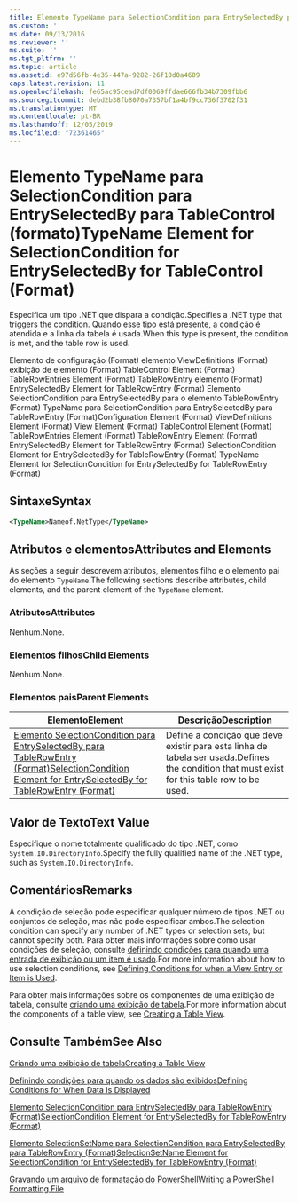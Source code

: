 ```yaml
---
title: Elemento TypeName para SelectionCondition para EntrySelectedBy para TableControl (Format) | Microsoft Docs
ms.custom: ''
ms.date: 09/13/2016
ms.reviewer: ''
ms.suite: ''
ms.tgt_pltfrm: ''
ms.topic: article
ms.assetid: e97d56fb-4e35-447a-9282-26f10d0a4609
caps.latest.revision: 11
ms.openlocfilehash: fe65ac95cead7df0069ffdae666fb34b7309fbb6
ms.sourcegitcommit: debd2b38fb8070a7357bf1a4bf9cc736f3702f31
ms.translationtype: MT
ms.contentlocale: pt-BR
ms.lasthandoff: 12/05/2019
ms.locfileid: "72361465"
---
```

# <a name="typename-element-for-selectioncondition-for-entryselectedby-for-tablecontrol-format"></a><span data-ttu-id="3cf20-102">Elemento TypeName para SelectionCondition para EntrySelectedBy para TableControl (formato)</span><span class="sxs-lookup"><span data-stu-id="3cf20-102">TypeName Element for SelectionCondition for EntrySelectedBy for TableControl (Format)</span></span>

<span data-ttu-id="3cf20-103">Especifica um tipo .NET que dispara a condição.</span><span class="sxs-lookup"><span data-stu-id="3cf20-103">Specifies a .NET type that triggers the condition.</span></span> <span data-ttu-id="3cf20-104">Quando esse tipo está presente, a condição é atendida e a linha da tabela é usada.</span><span class="sxs-lookup"><span data-stu-id="3cf20-104">When this type is present, the condition is met, and the table row is used.</span></span>

<span data-ttu-id="3cf20-105">Elemento de configuração (Format) elemento ViewDefinitions (Format) exibição de elemento (Format) TableControl Element (Format) TableRowEntries Element (Format) TableRowEntry elemento (Format) EntrySelectedBy Element for TableRowEntry (Format) Elemento SelectionCondition para EntrySelectedBy para o elemento TableRowEntry (Format) TypeName para SelectionCondition para EntrySelectedBy para TableRowEntry (Format)</span><span class="sxs-lookup"><span data-stu-id="3cf20-105">Configuration Element (Format) ViewDefinitions Element (Format) View Element (Format) TableControl Element (Format) TableRowEntries Element (Format) TableRowEntry Element (Format) EntrySelectedBy Element for TableRowEntry (Format) SelectionCondition Element for EntrySelectedBy for TableRowEntry (Format) TypeName Element for SelectionCondition for EntrySelectedBy for TableRowEntry (Format)</span></span>

## <a name="syntax"></a><span data-ttu-id="3cf20-106">Sintaxe</span><span class="sxs-lookup"><span data-stu-id="3cf20-106">Syntax</span></span>

```xml
<TypeName>Nameof.NetType</TypeName>
```

## <a name="attributes-and-elements"></a><span data-ttu-id="3cf20-107">Atributos e elementos</span><span class="sxs-lookup"><span data-stu-id="3cf20-107">Attributes and Elements</span></span>

<span data-ttu-id="3cf20-108">As seções a seguir descrevem atributos, elementos filho e o elemento pai do elemento `TypeName`.</span><span class="sxs-lookup"><span data-stu-id="3cf20-108">The following sections describe attributes, child elements, and the parent element of the `TypeName` element.</span></span>

### <a name="attributes"></a><span data-ttu-id="3cf20-109">Atributos</span><span class="sxs-lookup"><span data-stu-id="3cf20-109">Attributes</span></span>

<span data-ttu-id="3cf20-110">Nenhum.</span><span class="sxs-lookup"><span data-stu-id="3cf20-110">None.</span></span>

### <a name="child-elements"></a><span data-ttu-id="3cf20-111">Elementos filhos</span><span class="sxs-lookup"><span data-stu-id="3cf20-111">Child Elements</span></span>

<span data-ttu-id="3cf20-112">Nenhum.</span><span class="sxs-lookup"><span data-stu-id="3cf20-112">None.</span></span>

### <a name="parent-elements"></a><span data-ttu-id="3cf20-113">Elementos pais</span><span class="sxs-lookup"><span data-stu-id="3cf20-113">Parent Elements</span></span>

|<span data-ttu-id="3cf20-114">Elemento</span><span class="sxs-lookup"><span data-stu-id="3cf20-114">Element</span></span>|<span data-ttu-id="3cf20-115">Descrição</span><span class="sxs-lookup"><span data-stu-id="3cf20-115">Description</span></span>|
|-------------|-----------------|
|[<span data-ttu-id="3cf20-116">Elemento SelectionCondition para EntrySelectedBy para TableRowEntry (Format)</span><span class="sxs-lookup"><span data-stu-id="3cf20-116">SelectionCondition Element for EntrySelectedBy for TableRowEntry (Format)</span></span>](./selectioncondition-element-for-entryselectedby-for-tablecontrol-format.md)|<span data-ttu-id="3cf20-117">Define a condição que deve existir para esta linha de tabela ser usada.</span><span class="sxs-lookup"><span data-stu-id="3cf20-117">Defines the condition that must exist for this table row to be used.</span></span>|

## <a name="text-value"></a><span data-ttu-id="3cf20-118">Valor de Texto</span><span class="sxs-lookup"><span data-stu-id="3cf20-118">Text Value</span></span>

<span data-ttu-id="3cf20-119">Especifique o nome totalmente qualificado do tipo .NET, como `System.IO.DirectoryInfo`.</span><span class="sxs-lookup"><span data-stu-id="3cf20-119">Specify the fully qualified name of the .NET type, such as `System.IO.DirectoryInfo`.</span></span>

## <a name="remarks"></a><span data-ttu-id="3cf20-120">Comentários</span><span class="sxs-lookup"><span data-stu-id="3cf20-120">Remarks</span></span>

<span data-ttu-id="3cf20-121">A condição de seleção pode especificar qualquer número de tipos .NET ou conjuntos de seleção, mas não pode especificar ambos.</span><span class="sxs-lookup"><span data-stu-id="3cf20-121">The selection condition can specify any number of .NET types or selection sets, but cannot specify both.</span></span> <span data-ttu-id="3cf20-122">Para obter mais informações sobre como usar condições de seleção, consulte [definindo condições para quando uma entrada de exibição ou um item é usado](./defining-conditions-for-displaying-data.md).</span><span class="sxs-lookup"><span data-stu-id="3cf20-122">For more information about how to use selection conditions, see [Defining Conditions for when a View Entry or Item is Used](./defining-conditions-for-displaying-data.md).</span></span>

<span data-ttu-id="3cf20-123">Para obter mais informações sobre os componentes de uma exibição de tabela, consulte [criando uma exibição de tabela](./creating-a-table-view.md).</span><span class="sxs-lookup"><span data-stu-id="3cf20-123">For more information about the components of a table view, see [Creating a Table View](./creating-a-table-view.md).</span></span>

## <a name="see-also"></a><span data-ttu-id="3cf20-124">Consulte Também</span><span class="sxs-lookup"><span data-stu-id="3cf20-124">See Also</span></span>

[<span data-ttu-id="3cf20-125">Criando uma exibição de tabela</span><span class="sxs-lookup"><span data-stu-id="3cf20-125">Creating a Table View</span></span>](./creating-a-table-view.md)

[<span data-ttu-id="3cf20-126">Definindo condições para quando os dados são exibidos</span><span class="sxs-lookup"><span data-stu-id="3cf20-126">Defining Conditions for When Data Is Displayed</span></span>](./defining-conditions-for-displaying-data.md)

[<span data-ttu-id="3cf20-127">Elemento SelectionCondition para EntrySelectedBy para TableRowEntry (Format)</span><span class="sxs-lookup"><span data-stu-id="3cf20-127">SelectionCondition Element for EntrySelectedBy for TableRowEntry (Format)</span></span>](./selectioncondition-element-for-entryselectedby-for-tablecontrol-format.md)

[<span data-ttu-id="3cf20-128">Elemento SelectionSetName para SelectionCondition para EntrySelectedBy para TableRowEntry (Format)</span><span class="sxs-lookup"><span data-stu-id="3cf20-128">SelectionSetName Element for SelectionCondition for EntrySelectedBy for TableRowEntry (Format)</span></span>](./selectionsetname-element-for-selectioncondition-for-entryselectedby-for-tablecontrol-format.md)

[<span data-ttu-id="3cf20-129">Gravando um arquivo de formatação do PowerShell</span><span class="sxs-lookup"><span data-stu-id="3cf20-129">Writing a PowerShell Formatting File</span></span>](./writing-a-powershell-formatting-file.md)
